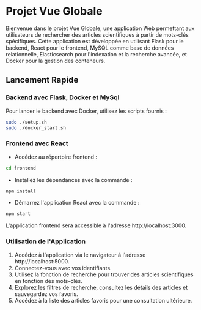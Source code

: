 # Projet Vue Globale

Bienvenue dans le projet Vue Globale, une application Web permettant aux utilisateurs de rechercher des articles scientifiques à partir de mots-clés spécifiques. Cette application est développée en utilisant Flask pour le backend, React pour le frontend, MySQL comme base de données relationnelle, Elasticsearch pour l'indexation et la recherche avancée, et Docker pour la gestion des conteneurs.

## Lancement Rapide

### Backend avec Flask, Docker et MySql 

Pour lancer le backend avec Docker, utilisez les scripts fournis :

```bash
sudo ./setup.sh
sudo ./docker_start.sh
````
### Frontend avec React 
- Accédez au répertoire frontend :
```bash
cd frontend
````
- Installez les dépendances avec la commande :
```bash
npm install
````
- Démarrez l'application React avec la commande :
```bash
npm start
````
L'application frontend sera accessible à l'adresse http://localhost:3000.

### Utilisation de l'Application
1. Accédez à l'application via le navigateur à l'adresse http://localhost:5000.
2. Connectez-vous avec vos identifiants.
3. Utilisez la fonction de recherche pour trouver des articles scientifiques en fonction des mots-clés.
4. Explorez les filtres de recherche, consultez les détails des articles et sauvegardez vos favoris.
5. Accédez à la liste des articles favoris pour une consultation ultérieure.
